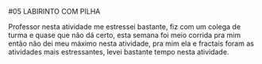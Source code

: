 #05 LABIRINTO COM PILHA

Professor nesta atividade me estressei bastante, fiz com um colega de turma e quase que não dá certo, esta semana foi meio corrida pra mim então não dei meu máximo nesta atividade, pra mim ela e fractais foram as atividades mais estressantes, levei bastante tempo nesta atividade. 
